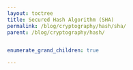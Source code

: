 ```yaml
---
layout: toctree
title: Secured Hash Algorithm (SHA)
permalink: /blog/cryptography/hash/sha/
parent: /blog/cryptography/hash/


enumerate_grand_children: true

---
```

